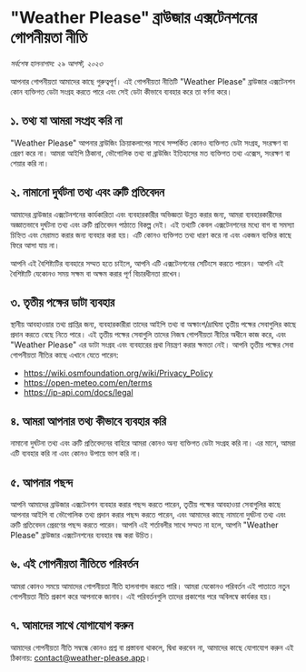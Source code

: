 # "Weather Please" ব্রাউজার এক্সটেনশনের গোপনীয়তা নীতি

_সর্বশেষ হালনাগাদ: ২৯ আগস্ট, ২০২৩_

আপনার গোপনীয়তা আমাদের কাছে গুরুত্বপূর্ণ। এই গোপনীয়তা নীতিটি "Weather Please" ব্রাউজার এক্সটেনশন কোন ব্যক্তিগত ডেটা সংগ্রহ করতে পারে এবং সেই ডেটা কীভাবে ব্যবহার করে তা বর্ণনা করে।

## ১. তথ্য যা আমরা সংগ্রহ করি না

"Weather Please" আপনার ব্রাউজিং ক্রিয়াকলাপের সাথে সম্পর্কিত কোনও ব্যক্তিগত ডেটা সংগ্রহ, সংরক্ষণ বা প্রেরণ করে না। আমরা আইপি ঠিকানা, ভৌগোলিক তথ্য বা ব্রাউজিং ইতিহাসের মত ব্যক্তিগত তথ্য এক্সেস, সংরক্ষণ বা শেয়ার করি না।

## ২. নামানো দুর্ঘটনা তথ্য এবং ত্রুটি প্রতিবেদন

আমাদের ব্রাউজার এক্সটেনশনের কার্যকারিতা এবং ব্যবহারকারীর অভিজ্ঞতা উন্নত করার জন্য, আমরা ব্যবহারকারীদের অজ্ঞাতভাবে দুর্ঘটনা তথ্য এবং ত্রুটি প্রতিবেদন পাঠাতে বিকল্প দেই। এই তথ্যটি কেবল এক্সটেনশনের মধ্যে বাগ বা সমস্যা চিহ্নিত এবং মেরামত করার জন্য ব্যবহার করা হয়। এটি কোনও ব্যক্তিগত তথ্য ধারণ করে না এবং একজন ব্যক্তির কাছে ফিরে আসা যায় না।

আপনি এই বৈশিষ্ট্যটির ব্যবহারে সম্মত হতে চাইলে, আপনি এটি এক্সটেনশনের সেটিংসে করতে পারেন। আপনি এই বৈশিষ্ট্যটি যেকোনও সময় সক্ষম বা অক্ষম করার পূর্ণ বিচারধীনতা রাখেন।

## ৩. তৃতীয় পক্ষের ডাটা ব্যবহার

স্থানীয় আবহাওয়ার তথ্য প্রাপ্তির জন্য, ব্যবহারকারীরা তাদের আইপি তথ্য বা অক্ষাংশ/দ্রাঘিমা তৃতীয় পক্ষের সেবাগুলির কাছে প্রদান করতে বেছে নিতে পারে। এই তৃতীয় পক্ষের সেবাগুলি তাদের নিজস্ব গোপনীয়তা নীতির অধীনে কাজ করে, এবং "Weather Please" এর ডাটা সংগ্রহ এবং ব্যবহারের প্রথা নিয়ন্ত্রণ করার ক্ষমতা নেই। আপনি তৃতীয় পক্ষের সেবা গোপনীয়তা নীতির কাছে এখানে যেতে পারেন:
- https://wiki.osmfoundation.org/wiki/Privacy_Policy
- https://open-meteo.com/en/terms
- https://ip-api.com/docs/legal

## ৪. আমরা আপনার তথ্য কীভাবে ব্যবহার করি

নামানো দুর্ঘটনা তথ্য এবং ত্রুটি প্রতিবেদনের বাহিরে আমরা কোনও অন্য ব্যক্তিগত ডেটা সংগ্রহ করি না। এর মানে, আমরা এটি ব্যবহার করি না এবং কোনও উপায়ে ভাগ করি না।

## ৫. আপনার পছন্দ

আপনি আমাদের ব্রাউজার এক্সটেনশন ব্যবহার করার পছন্দ করতে পারেন, তৃতীয় পক্ষের আবহাওয়া সেবাগুলির কাছে আপনার আইপি বা ভৌগোলিক তথ্য প্রদান করার পছন্দ করতে পারেন, এবং আমাদের কাছে নামানো দুর্ঘটনা তথ্য এবং ত্রুটি প্রতিবেদন প্রেরণের পছন্দ করতে পারেন। আপনি এই শর্তাবলীর সাথে সম্মত না হলে, আপনি "Weather Please" ব্রাউজার এক্সটেনশনের ব্যবহার বন্ধ করা উচিত।

## ৬. এই গোপনীয়তা নীতিতে পরিবর্তন

আমরা কোনও সময়ে আমাদের গোপনীয়তা নীতি হালনাগাদ করতে পারি। আমরা যেকোনও পরিবর্তন এই পাতাতে নতুন গোপনীয়তা নীতি প্রকাশ করে আপনাকে জানাব। এই পরিবর্তনগুলি তাদের প্রকাশের পরে অবিলম্বে কার্যকর হয়।

## ৭. আমাদের সাথে যোগাযোগ করুন

আমাদের গোপনীয়তা নীতি সম্বন্ধে কোনও প্রশ্ন বা প্রস্তাবনা থাকলে, দ্বিধা করবেন না, আমাদের কাছে যোগাযোগ করুন এই ঠিকানায়: [contact@weather-please.app](mailto:contact@weather-please.app)।